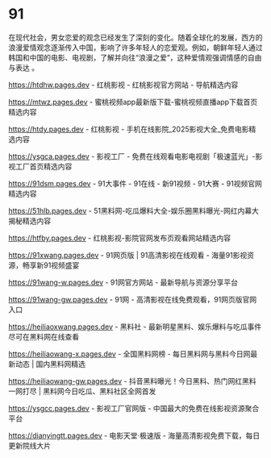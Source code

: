# 91
在现代社会，男女恋爱的观念已经发生了深刻的变化。随着全球化的发展，西方的浪漫爱情观念逐渐传入中国，影响了许多年轻人的恋爱观。例如，朝鲜年轻人通过韩国和中国的电影、电视剧，了解并向往“浪漫之爱”，这种爱情观强调情感的自由与表达 。

https://htdhw.pages.dev - 红桃影视 - 红桃影视官方网站 - 导航精选内容

https://mtwz.pages.dev - 蜜桃视频app最新版下载-蜜桃视频直播app下载首页精选内容

https://htdy.pages.dev - 红桃影视 - 手机在线影院_2025影视大全_免费电影精选内容

https://ysgca.pages.dev - 影视工厂 - 免费在线观看电影电视剧「极速蓝光」-影视工厂首页精选内容

https://91dsm.pages.dev - 91大事件 - 91在线 - 新91视频 - 91大赛 - 91视频官网精选内容

https://51hlb.pages.dev - 51黑料网-吃瓜爆料大全-娱乐圈黑料曝光-网红内幕大揭秘精选内容

https://htfby.pages.dev - 红桃影视-影院官网发布页观看网站精选内容

https://91xwang.pages.dev - 91网页版 | 91高清影视在线观看 - 海量91影视资源，畅享新91视频盛宴

https://91wang-w.pages.dev - 91网官方网站 - 最新导航与资源分享平台

https://91wang-gw.pages.dev - 91网 - 高清影视在线免费观看，91网页版官网入口

https://heiliaoxwang.pages.dev - 黑料社 - 最新明星黑料、娱乐爆料与吃瓜事件尽可在黑料网在线查看

https://heiliaowang-x.pages.dev - 全国黑料网榜 - 每日黑料网与黑料今日网最新动态 | 国内黑料网精选

https://heiliaowang-gw.pages.dev - 抖音黑料曝光！今日黑料、热门网红黑料一网打尽 | 黑料网今日吃瓜、黑料社区全网首发

https://ysgcc.pages.dev - 影视工厂官网版 - 中国最大的免费在线影视资源聚合平台

https://dianyingtt.pages.dev - 电影天堂·极速版 - 海量高清影视免费下载，每日更新院线大片
